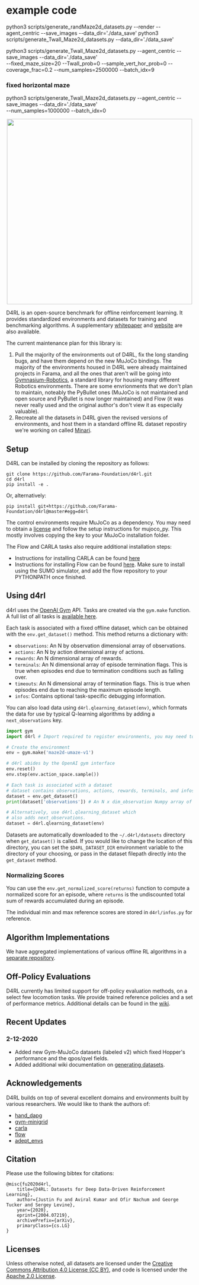 
# example code
python3 scripts/generate_randMaze2d_datasets.py --render --agent_centric --save_images --data_dir='./data_save'
python3 scripts/generate_Twall_Maze2d_datasets.py --data_dir='./data_save'

python3 scripts/generate_Twall_Maze2d_datasets.py  --agent_centric --save_images --data_dir='./data_save' \
--fixed_maze_size=20 --Twall_prob=0 --sample_vert_hor_prob=0 --coverage_frac=0.2 --num_samples=2500000 --batch_idx=9

### fixed horizontal maze
python3 scripts/generate_Twall_Maze2d_datasets.py  --agent_centric --save_images --data_dir='./data_save' \
--num_samples=1000000 --batch_idx=0


<p align="center">
    <img src="https://raw.githubusercontent.com/jjshoots/D4RL/master/d4rl-text.png" width="500px"/>
</p>

D4RL is an open-source benchmark for offline reinforcement learning. It provides standardized environments and datasets for training and benchmarking algorithms. A supplementary [whitepaper](https://arxiv.org/abs/2004.07219) and [website](https://sites.google.com/view/d4rl/home) are also available.

The current maintenance plan for this library is:

1) Pull the majority of the environments out of D4RL, fix the long standing bugs, and have them depend on the new MuJoCo bindings. The majority of the environments housed in D4RL were already maintained projects in Farama, and all the ones that aren't will be going into [Gymnasium-Robotics](https://github.com/Farama-Foundation/Gymnasium-Robotics), a standard library for housing many different Robotics environments. There are some envrionments that we don't plan to maintain, noteably the PyBullet ones (MuJoCo is not maintained and open source and PyBullet is now longer maintained) and Flow (it was never really used and the original author's don't view it as especially valuable).
2) Recreate all the datasets in D4RL given the revised versions of environments, and host them in a standard offline RL dataset repostiry we're working on called [Minari](https://github.com/Farama-Foundation/Minari).


## Setup

D4RL can be installed by cloning the repository as follows:
```
git clone https://github.com/Farama-Foundation/d4rl.git
cd d4rl
pip install -e .
```

Or, alternatively:
```
pip install git+https://github.com/Farama-Foundation/d4rl@master#egg=d4rl
```

The control environments require MuJoCo as a dependency. You may need to obtain a [license](https://www.roboti.us/license.html) and follow the setup instructions for mujoco_py. This mostly involves copying the key to your MuJoCo installation folder.

The Flow and CARLA tasks also require additional installation steps:
- Instructions for installing CARLA can be found [here](https://github.com/Farama-Foundation/d4rl/wiki/CARLA-Setup)
- Instructions for installing Flow can be found [here](https://flow.readthedocs.io/en/latest/flow_setup.html). Make sure to install using the SUMO simulator, and add the flow repository to your PYTHONPATH once finished.

## Using d4rl

d4rl uses the [OpenAI Gym](https://github.com/openai/gym) API. Tasks are created via the `gym.make` function. A full list of all tasks is [available here](https://github.com/Farama-Foundation/d4rl/wiki/Tasks).

Each task is associated with a fixed offline dataset, which can be obtained with the `env.get_dataset()` method. This method returns a dictionary with:
- `observations`: An N by observation dimensional array of observations.
- `actions`: An N by action dimensional array of actions.
- `rewards`: An N dimensional array of rewards.
- `terminals`: An N dimensional array of episode termination flags. This is true when episodes end due to termination conditions such as falling over.
- `timeouts`: An N dimensional array of termination flags. This is true when episodes end due to reaching the maximum episode length.
- `infos`: Contains optional task-specific debugging information.

You can also load data using `d4rl.qlearning_dataset(env)`, which formats the data for use by typical Q-learning algorithms by adding a `next_observations` key.

```python
import gym
import d4rl # Import required to register environments, you may need to also import the submodule

# Create the environment
env = gym.make('maze2d-umaze-v1')

# d4rl abides by the OpenAI gym interface
env.reset()
env.step(env.action_space.sample())

# Each task is associated with a dataset
# dataset contains observations, actions, rewards, terminals, and infos
dataset = env.get_dataset()
print(dataset['observations']) # An N x dim_observation Numpy array of observations

# Alternatively, use d4rl.qlearning_dataset which
# also adds next_observations.
dataset = d4rl.qlearning_dataset(env)
```

Datasets are automatically downloaded to the `~/.d4rl/datasets` directory when `get_dataset()` is called. If you would like to change the location of this directory, you can set the `$D4RL_DATASET_DIR` environment variable to the directory of your choosing, or pass in the dataset filepath directly into the `get_dataset` method.

### Normalizing Scores
You can use the `env.get_normalized_score(returns)` function to compute a normalized score for an episode, where `returns` is the undiscounted total sum of rewards accumulated during an episode.

The individual min and max reference scores are stored in `d4rl/infos.py` for reference.

## Algorithm Implementations

We have aggregated implementations of various offline RL algorithms in a [separate repository](https://github.com/Farama-Foundation/d4rl_evaluations).

## Off-Policy Evaluations

D4RL currently has limited support for off-policy evaluation methods, on a select few locomotion tasks. We provide trained reference policies and a set of performance metrics. Additional details can be found in the [wiki](https://github.com/Farama-Foundation/d4rl/wiki/Off-Policy-Evaluation).

## Recent Updates

### 2-12-2020
- Added new Gym-MuJoCo datasets (labeled v2) which fixed Hopper's performance and the qpos/qvel fields.
- Added additional wiki documentation on [generating datasets](https://github.com/Farama-Foundation/d4rl/wiki/Dataset-Reproducibility-Guide).


## Acknowledgements

D4RL builds on top of several excellent domains and environments built by various researchers. We would like to thank the authors of:
- [hand_dapg](https://github.com/aravindr93/hand_dapg)
- [gym-minigrid](https://github.com/maximecb/gym-minigrid)
- [carla](https://github.com/carla-simulator/carla)
- [flow](https://github.com/flow-project/flow)
- [adept_envs](https://github.com/google-research/relay-policy-learning)

## Citation

Please use the following bibtex for citations:

```
@misc{fu2020d4rl,
    title={D4RL: Datasets for Deep Data-Driven Reinforcement Learning},
    author={Justin Fu and Aviral Kumar and Ofir Nachum and George Tucker and Sergey Levine},
    year={2020},
    eprint={2004.07219},
    archivePrefix={arXiv},
    primaryClass={cs.LG}
}
```

## Licenses

Unless otherwise noted, all datasets are licensed under the [Creative Commons Attribution 4.0 License (CC BY)](https://creativecommons.org/licenses/by/4.0/), and code is licensed under the [Apache 2.0 License](https://www.apache.org/licenses/LICENSE-2.0.html).


